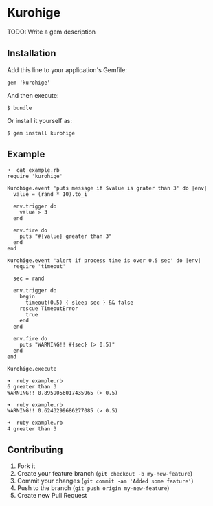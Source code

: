 # Kurohige

TODO: Write a gem description

## Installation

Add this line to your application's Gemfile:

    gem 'kurohige'

And then execute:

    $ bundle

Or install it yourself as:

    $ gem install kurohige

## Example

    ➜  cat example.rb
    require 'kurohige'
    
    Kurohige.event 'puts message if $value is grater than 3' do |env|
      value = (rand * 10).to_i
      
      env.trigger do
        value > 3
      end
      
      env.fire do
        puts "#{value} greater than 3"
      end
    end
    
    Kurohige.event 'alert if process time is over 0.5 sec' do |env|
      require 'timeout'
      
      sec = rand
      
      env.trigger do
        begin
          timeout(0.5) { sleep sec } && false
        rescue TimeoutError
          true
        end
      end
      
      env.fire do
        puts "WARNING!! #{sec} (> 0.5)"
      end
    end
    
    Kurohige.execute
    
    ➜  ruby example.rb
    6 greater than 3
    WARNING!! 0.8959056017435965 (> 0.5)
    
    ➜  ruby example.rb
    WARNING!! 0.6243299686277085 (> 0.5)
    
    ➜  ruby example.rb
    4 greater than 3

## Contributing

1. Fork it
2. Create your feature branch (`git checkout -b my-new-feature`)
3. Commit your changes (`git commit -am 'Added some feature'`)
4. Push to the branch (`git push origin my-new-feature`)
5. Create new Pull Request
